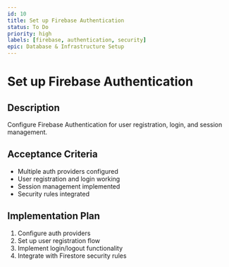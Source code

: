 ```yaml
---
id: 10
title: Set up Firebase Authentication
status: To Do
priority: high
labels: [firebase, authentication, security]
epic: Database & Infrastructure Setup
---
```


# Set up Firebase Authentication

## Description
Configure Firebase Authentication for user registration, login, and session management.

## Acceptance Criteria
- Multiple auth providers configured
- User registration and login working
- Session management implemented
- Security rules integrated

## Implementation Plan
1. Configure auth providers
2. Set up user registration flow
3. Implement login/logout functionality
4. Integrate with Firestore security rules